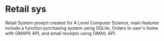 # Retail sys
Retail System proejct created for A Level Computer Science, main features include a function purchasing system using SQLite, Orders to user's home with GMAPS API, and email receipts using GMAIL API. 

